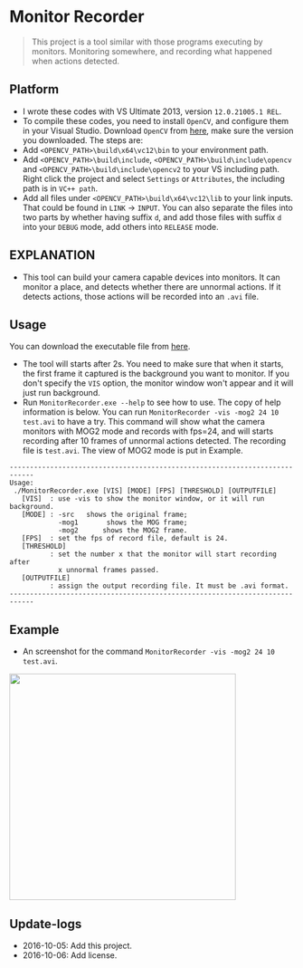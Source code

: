 # Monitor Recorder
> This project is a tool similar with those programs executing by monitors. Monitoring somewhere, and recording what happened when actions detected.

## Platform
* I wrote these codes with VS Ultimate 2013, version `12.0.21005.1 REL`.
* To compile these codes, you need to install `OpenCV`, and configure them in your Visual Studio. Download `OpenCV` from [here](http://opencv.org/downloads.html), make sure the version you downloaded. The steps are:
 * Add `<OPENCV_PATH>\build\x64\vc12\bin` to your environment path.
 * Add `<OPENCV_PATH>\build\include`, `<OPENCV_PATH>\build\include\opencv` and `<OPENCV_PATH>\build\include\opencv2` to your VS including path. Right click the project and select `Settings` or `Attributes`, the including path is in `VC++ path`.
 * Add all files under `<OPENCV_PATH>\build\x64\vc12\lib` to your link inputs. That could be found in `LINK` -> `INPUT`. You can also separate the files into two parts by whether having suffix `d`, and add those files with suffix `d` into your `DEBUG` mode, add others into `RELEASE` mode.

## EXPLANATION
* This tool can build your camera capable devices into monitors. It can monitor a place, and detects whether there are unnormal actions. If it detects actions, those actions will be recorded into an `.avi` file.

## Usage
You can download the executable file from [here](http://7xktmz.com1.z0.glb.clouddn.com/MonitorRecorder.exe).
* The tool will starts after 2s. You need to make sure that when it starts, the first frame it captured is the background you want to monitor. If you don't specify the `VIS` option, the monitor window won't appear and it will just run background.
* Run `MonitorRecorder.exe --help` to see how to use. The copy of help information is below. You can run `MonitorRecorder -vis -mog2 24 10 test.avi` to have a try. This command will show what the camera monitors with MOG2 mode and records with fps=24, and will starts recording after 10 frames of unnormal actions detected. The recording file is `test.avi`. The view of MOG2 mode is put in Example.
```
----------------------------------------------------------------------------
Usage:
 ./MonitorRecorder.exe [VIS] [MODE] [FPS] [THRESHOLD] [OUTPUTFILE]
   [VIS]  : use -vis to show the monitor window, or it will run background.
   [MODE] : -src   shows the original frame;
            -mog1       shows the MOG frame;
            -mog2      shows the MOG2 frame.
   [FPS]  : set the fps of record file, default is 24.
   [THRESHOLD]
          : set the number x that the monitor will start recording after
            x unnormal frames passed.
   [OUTPUTFILE]
          : assign the output recording file. It must be .avi format.
----------------------------------------------------------------------------
```

## Example
* An screenshot for the command `MonitorRecorder -vis -mog2 24 10 test.avi`.   
<img src="http://7xktmz.com1.z0.glb.clouddn.com/monitor-recorder.png" width = 400/>

## Update-logs
* 2016-10-05: Add this project.
* 2016-10-06: Add license.